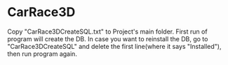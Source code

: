 # CarRace3D

Copy "CarRace3DCreateSQL.txt" to Project's main folder.
First run of program will create the DB.
In case you want to reinstall the DB, go to "CarRace3DCreateSQL" and delete the first line(where it says "Installed"), then run program again.
